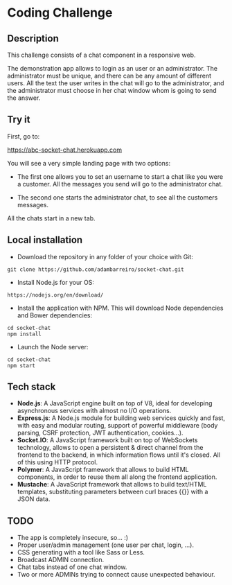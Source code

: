 # Coding Challenge
## Description
This challenge consists of a chat component in a responsive web.

The demonstration app allows to login as an user or an administrator. The administrator must be unique, and there can be any amount of different users. All the text the user writes in the chat will go to the administrator, and the administrator must choose in her chat window whom is going to send the answer.

## Try it
First, go to:

https://abc-socket-chat.herokuapp.com

You will see a very simple landing page with two options:

* The first one allows you to set an username to start a chat like you were a customer. All the messages you send will go to the administrator chat.

* The second one starts the administrator chat, to see all the customers messages.

All the chats start in a new tab.

## Local installation
* Download the repository in any folder of your choice with Git:

`git clone https://github.com/adambarreiro/socket-chat.git`

* Install Node.js for your OS:

`https://nodejs.org/en/download/`

* Install the application with NPM. This will download Node dependencies and Bower dependencies:

```
cd socket-chat
npm install
```

* Launch the Node server:

```
cd socket-chat
npm start
```

## Tech stack

* **Node.js**: A JavaScript engine built on top of V8, ideal for developing asynchronous services with almost no I/O operations.
* **Express.js**: A Node.js module for building web services quickly and fast, with easy and modular routing, support of powerful middleware (body parsing, CSRF protection, JWT authentication, cookies...).
* **Socket.IO**: A JavaScript framework built on top of WebSockets technology, allows to open a persistent & direct channel from the frontend to the backend, in which information flows until it's closed. All of this using HTTP protocol.
* **Polymer**: A JavaScript framework that allows to build HTML components, in order to reuse them all along the frontend application.
* **Mustache**: A JavaScript framework that allows to build text/HTML templates, substituting parameters between curl braces {{}} with a JSON data.

## TODO
* The app is completely insecure, so... :)
* Proper user/admin management (one user per chat, login, ...).
* CSS generating with a tool like Sass or Less.
* Broadcast ADMIN connection.
* Chat tabs instead of one chat window.
* Two or more ADMINs trying to connect cause unexpected behaviour.
